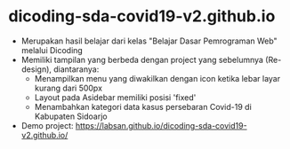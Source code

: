 # dicoding-sda-covid19-v2.github.io
 - Merupakan hasil belajar dari kelas "Belajar Dasar Pemrograman Web" melalui Dicoding
 - Memiliki tampilan yang berbeda dengan project yang sebelumnya (Re-design), diantaranya:
    - Menampilkan menu yang diwakilkan dengan icon ketika lebar layar kurang dari 500px
    - Layout pada Asidebar memiliki posisi 'fixed'
    - Menambahkan kategori data kasus persebaran Covid-19 di Kabupaten Sidoarjo
 - Demo project: https://labsan.github.io/dicoding-sda-covid19-v2.github.io/
